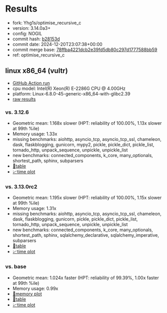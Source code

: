 # Results

- fork: Yhg1s/optimise_recursive_c
- version: 3.14.0a3+
- config: NOGIL
- commit hash: [b28153d](https://github.com/Yhg1s/cpython/commit/b28153d)
- commit date: 2024-12-20T23:07:38+00:00
- commit merge base: [78ffba4221dcb2e39fd5db80c297d1777588bb59](https://github.com/python/cpython/commit/78ffba4221dcb2e39fd5db80c297d1777588bb59)
- ref: optimise_recursive_c

## linux x86_64 (vultr)

- [GitHub Action run](https://github.com/facebookexperimental/free-threading-benchmarking/actions/runs/12448173286)
- cpu model: Intel(R) Xeon(R) E-2286G CPU @ 4.00GHz
- platform: Linux-6.8.0-45-generic-x86_64-with-glibc2.39
- [raw results](bm-20241220-vultr-x86_64-Yhg1s-optimise_recursive_c-3.14.0a3%2B-b28153d.json)

### vs. 3.12.6

- Geometric mean: 1.168x slower (HPT: reliability of 100.00%, 1.13x slower at 99th %ile)
- Memory usage: 1.33x
- missing benchmarks: aiohttp, asyncio_tcp, asyncio_tcp_ssl, chameleon, dask, flaskblogging, gunicorn, mypy2, pickle, pickle_dict, pickle_list, tornado_http, unpack_sequence, unpickle, unpickle_list
- new benchmarks: connected_components, k_core, many_optionals, shortest_path, sphinx, subparsers
- [📄table](bm-20241220-vultr-x86_64-Yhg1s-optimise_recursive_c-3.14.0a3%2B-b28153d-vs-3.12.6.md)
- [📈time plot](bm-20241220-vultr-x86_64-Yhg1s-optimise_recursive_c-3.14.0a3%2B-b28153d-vs-3.12.6.svg)

### vs. 3.13.0rc2

- Geometric mean: 1.195x slower (HPT: reliability of 100.00%, 1.15x slower at 99th %ile)
- Memory usage: 1.31x
- missing benchmarks: aiohttp, asyncio_tcp, asyncio_tcp_ssl, chameleon, dask, flaskblogging, gunicorn, pickle, pickle_dict, pickle_list, tornado_http, unpack_sequence, unpickle, unpickle_list
- new benchmarks: connected_components, k_core, many_optionals, shortest_path, sphinx, sqlalchemy_declarative, sqlalchemy_imperative, subparsers
- [📄table](bm-20241220-vultr-x86_64-Yhg1s-optimise_recursive_c-3.14.0a3%2B-b28153d-vs-3.13.0rc2.md)
- [📈time plot](bm-20241220-vultr-x86_64-Yhg1s-optimise_recursive_c-3.14.0a3%2B-b28153d-vs-3.13.0rc2.svg)

### vs. base

- Geometric mean: 1.024x faster (HPT: reliability of 99.39%, 1.00x faster at 99th %ile)
- Memory usage: 0.99x
- [🧠memory plot](bm-20241220-vultr-x86_64-Yhg1s-optimise_recursive_c-3.14.0a3%2B-b28153d-vs-base-mem.svg)
- [📄table](bm-20241220-vultr-x86_64-Yhg1s-optimise_recursive_c-3.14.0a3%2B-b28153d-vs-base.md)
- [📈time plot](bm-20241220-vultr-x86_64-Yhg1s-optimise_recursive_c-3.14.0a3%2B-b28153d-vs-base.svg)

